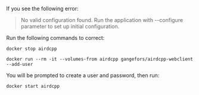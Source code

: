 If you see the following error:

> No valid configuration found. Run the application with --configure parameter to set up initial configuration.
>
>

Run the following commands to correct:

```docker stop airdcpp```

```docker run --rm -it --volumes-from airdcpp gangefors/airdcpp-webclient --add-user```

You will be prompted to create a user and password, then run:

```docker start airdcpp```
